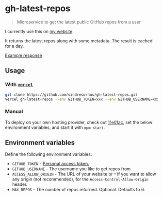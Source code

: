 # gh-latest-repos

> Microservice to get the latest public GitHub repos from a user

I currently use this on [my website](https://sindresorhus.com/#projects).

It returns the latest repos along with some metadata. The result is cached for a day.

[Example response](example-response.json)

## Usage

### With [`vercel`](https://vercel.com)

```sh
git clone https://github.com/sindresorhus/gh-latest-repos.git
vercel gh-latest-repos --env GITHUB_TOKEN=xxx --env GITHUB_USERNAME=xxx --env ACCESS_ALLOW_ORIGIN=xxx --env MAX_REPOS=xxx
```

### Manual

To deploy on your own hosting provider, check out [11e01ac](https://github.com/sindresorhus/gh-latest-repos/commit/11e01acb0d0fd40d69c03155e9862b4cdc71b6f2), set the below environment variables, and start it with `npm start`.

## Environment variables

Define the following environment variables:

- `GITHUB_TOKEN` - [Personal access token.](https://github.com/settings/tokens/new?description=gh-latest-repos)
- `GITHUB_USERNAME` - The username you like to get repos from.
- `ACCESS_ALLOW_ORIGIN` - The URL of your website or `*` if you want to allow any origin (not recommended), for the `Access-Control-Allow-Origin` header.
- `MAX_REPOS` - The number of repos returned. Optional. Defaults to 6.
